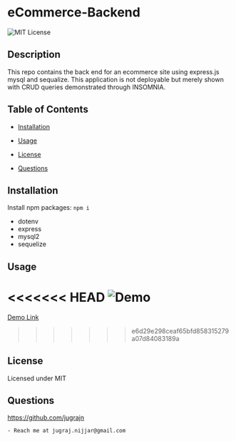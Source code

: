 # eCommerce-Backend

  ![MIT License](https://img.shields.io/badge/license-MIT-orange)
  ## Description

  This repo contains the back end for an ecommerce site using express.js mysql and sequalize. This application is not deployable but merely shown with CRUD queries demonstrated through INSOMNIA.


  ## Table of Contents

  * [Installation](#installation)

  * [Usage](#usage)

  * [License](#license)

  * [Questions](#questions)

  
  ## Installation

  Install npm packages: `npm i`
  - dotenv
  - express
  - mysql2
  - sequelize


  ## Usage

<<<<<<< HEAD
  ![Demo]('/assets/ecommerce.gif')
=======
  [Demo Link](https://drive.google.com/file/d/14Cq-sR_m2OFwOmFy0EC5nJUtSHQDDr4k/view)
>>>>>>> e6d29e298ceaf65bfd858315279a07d84083189a

  
  ## License
 Licensed under MIT

  ## Questions

  https://github.com/jugrajn

    - Reach me at jugraj.nijjar@gmail.com

